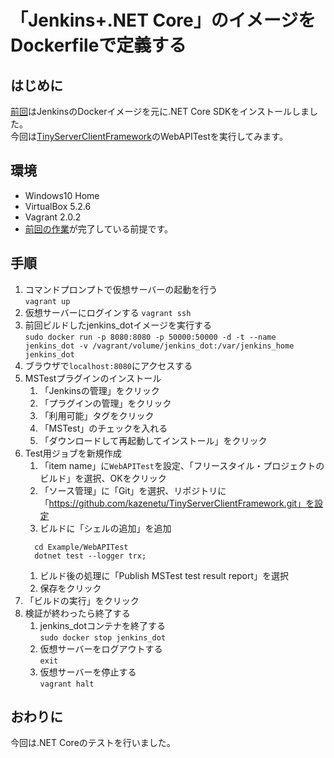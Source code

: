# 「Jenkins+.NET Core」のイメージをDockerfileで定義する

## はじめに
[前回](https://github.com/kazenetu/blog-reports/tree/master/reports/25-dockerfile)はJenkinsのDockerイメージを元に.NET Core SDKをインストールしました。  
今回は[TinyServerClientFramework](https://github.com/kazenetu/TinyServerClientFramework)のWebAPITestを実行してみます。

## 環境
- Windows10 Home  
- VirtualBox 5.2.6  
- Vagrant 2.0.2
- [前回の作業](https://github.com/kazenetu/blog-reports/tree/master/reports/25-dockerfile)が完了している前提です。

## 手順
1. コマンドプロンプトで仮想サーバーの起動を行う  
    ```vagrant up```
1. 仮想サーバーにログインする 
    ```vagrant ssh```
1. 前回ビルドしたjenkins_dotイメージを実行する  
  ```sudo docker run -p 8080:8080 -p 50000:50000 -d -t --name jenkins_dot -v /vagrant/volume/jenkins_dot:/var/jenkins_home jenkins_dot```
1. ブラウザで```localhost:8080```にアクセスする
1. MSTestプラグインのインストール
   1. 「Jenkinsの管理」をクリック
   1. 「プラグインの管理」をクリック
   1. 「利用可能」タグをクリック
   1. 「MSTest」のチェックを入れる
   1. 「ダウンロードして再起動してインストール」をクリック
1. Test用ジョブを新規作成
    1. 「item name」に```WebAPITest```を設定、「フリースタイル・プロジェクトのビルド」を選択、OKをクリック
    1. 「ソース管理」に「Git」を選択、リポジトリに「https://github.com/kazenetu/TinyServerClientFramework.git」を設定  
    1. ビルドに「シェルの追加」を追加  
    ```
      cd Example/WebAPITest
      dotnet test --logger trx;
    ```
    1. ビルド後の処理に「Publish MSTest test result report」を選択
    1. 保存をクリック
1. 「ビルドの実行」をクリック
1. 検証が終わったら終了する
    1. jenkins_dotコンテナを終了する  
       ```sudo docker stop jenkins_dot```
    1. 仮想サーバーをログアウトする  
       ```exit```
    1. 仮想サーバーを停止する  
       ```vagrant halt```

## おわりに
今回は.NET Coreのテストを行いました。  
